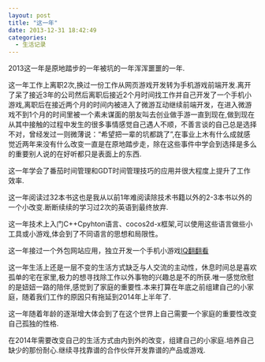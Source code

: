 ```yaml
---
layout: post
title: "这一年"
date: 2013-12-31 18:42:49
categories:
  - 生活记录
---
```


2013这一年是原地踏步的一年被坑的一年浑浑噩噩的一年.

这一年工作上离职2次,换过一份工作从网页游戏开发转为手机游戏前端开发.离开了呆了接近3年的公司然后离职后接近2个月时间找工作并自己开发了一个手机小游戏,离职后在接近两个月的时间内被进入了微游互动继续前端开发，在进入微游戏不到1个月的时间里被一个素未谋面的朋友叫去创业做手游一直到现在,做到现在从其中接触的过程中发生的很多事情感觉自己遇人不顺，不善言谈的自己总是选择不对，曾经发过一则微薄说：“希望把一辈的坑都跳了”,在事业上木有什么成就感觉近两年来没有什么改变一直是在原地踏步走，除在这些事件中学会到选择是多么的重要别人说的在好听都只是表面上的东西.

<!--more-->这一年学会了番茄时间管理和GDT时间管理技巧的应用并很大程度上提升了工作效率.

这一年阅读过32本书这也是我从以前1年难阅读除技术书籍以外的2-3本书以外的一个小改变.断断续续的学习过2次的英语到最终放弃.

这一年技术上入门C++Cpyhton语言、cocos2d-x框架,可以使用这些语言做些小工具或小游戏,体会到了不同语言的思想和局限性。

这一年接过一个外包网站应用，独立开发一个手机小游戏[IQ翻翻看](http://www.mumayi.com/android-315276.html "IQ翻翻看")

这一年生活上还是一层不变的生活方式缺乏与人交流的主动性，休息时间总是喜欢孤单的宅在家里,极力的想寻找除工作以外事物的兴趣总是不的所获.唯一感觉欣慰的是妞妞一路的陪伴,感觉到了家庭的重要性.本来打算在年底之前组建自己的小家庭，随着我们工作的原因只有拖延到2014年上半年了.

这一年随着年龄的逐渐增大体会到了在这个世界上自己需要一个家庭的重要性改变自己孤独的性格.

在2014年需要改变自己的生活方式由内到外的改变，组建自己的小家庭.培养自己缺少的那份耐心.继续寻找靠谱的合作伙伴开发靠谱的产品或游戏.

&nbsp;
